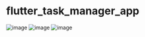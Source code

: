 # flutter_task_manager_app

![image](https://github.com/sabbirDIU-222/movie_zone_bd/assets/57146729/50e7f5cc-4667-4dda-9236-eb45e3e0a30d)
![image](https://github.com/sabbirDIU-222/movie_zone_bd/assets/57146729/45dbbd73-d843-4980-92b7-983195886350)
![image](https://github.com/sabbirDIU-222/movie_zone_bd/assets/57146729/099ef562-e469-48f3-b534-aebd9fa65788)
